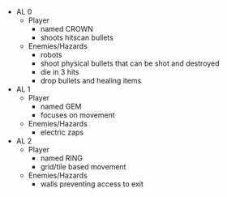 - AL 0
    - Player
        - named CROWN
        - shoots hitscan bullets
    - Enemies/Hazards
        - robots
        - shoot physical bullets that can be shot and destroyed
        - die in 3 hits
        - drop bullets and healing items
- AL 1
    - Player
        - named GEM
        - focuses on movement
    - Enemies/Hazards
        - electric zaps
- AL 2
    - Player
        - named RING
        - grid/tile based movement
    - Enemies/Hazards
        - walls preventing access to exit

